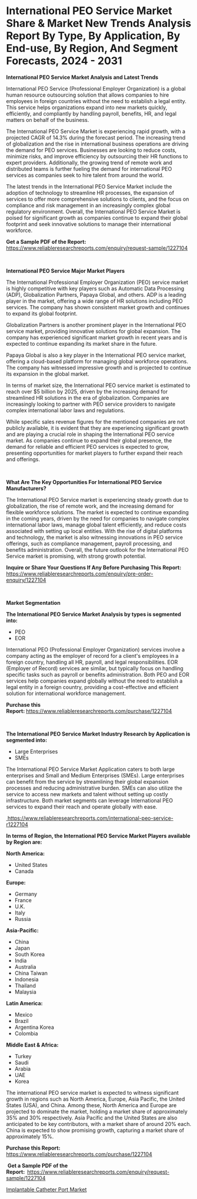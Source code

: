 <p><h1>International PEO Service Market Share & Market New Trends Analysis Report By Type, By Application, By End-use, By Region, And Segment Forecasts, 2024 - 2031</h1></p><p><strong>International PEO Service Market Analysis and Latest Trends</strong></p>
<p><p>International PEO Service (Professional Employer Organization) is a global human resource outsourcing solution that allows companies to hire employees in foreign countries without the need to establish a legal entity. This service helps organizations expand into new markets quickly, efficiently, and compliantly by handling payroll, benefits, HR, and legal matters on behalf of the business.</p><p>The International PEO Service Market is experiencing rapid growth, with a projected CAGR of 14.3% during the forecast period. The increasing trend of globalization and the rise in international business operations are driving the demand for PEO services. Businesses are looking to reduce costs, minimize risks, and improve efficiency by outsourcing their HR functions to expert providers. Additionally, the growing trend of remote work and distributed teams is further fueling the demand for international PEO services as companies seek to hire talent from around the world.</p><p>The latest trends in the International PEO Service Market include the adoption of technology to streamline HR processes, the expansion of services to offer more comprehensive solutions to clients, and the focus on compliance and risk management in an increasingly complex global regulatory environment. Overall, the International PEO Service Market is poised for significant growth as companies continue to expand their global footprint and seek innovative solutions to manage their international workforce.</p></p>
<p><strong>Get a Sample PDF of the Report:&nbsp;</strong> <a href="https://www.reliableresearchreports.com/enquiry/request-sample/1227104">https://www.reliableresearchreports.com/enquiry/request-sample/1227104</a></p>
<p>&nbsp;</p>
<p><strong>International PEO Service Major Market Players</strong></p>
<p><p>The International Professional Employer Organization (PEO) service market is highly competitive with key players such as Automatic Data Processing (ADP), Globalization Partners, Papaya Global, and others. ADP is a leading player in the market, offering a wide range of HR solutions including PEO services. The company has shown consistent market growth and continues to expand its global footprint.</p><p>Globalization Partners is another prominent player in the International PEO service market, providing innovative solutions for global expansion. The company has experienced significant market growth in recent years and is expected to continue expanding its market share in the future.</p><p>Papaya Global is also a key player in the International PEO service market, offering a cloud-based platform for managing global workforce operations. The company has witnessed impressive growth and is projected to continue its expansion in the global market.</p><p>In terms of market size, the International PEO service market is estimated to reach over $5 billion by 2025, driven by the increasing demand for streamlined HR solutions in the era of globalization. Companies are increasingly looking to partner with PEO service providers to navigate complex international labor laws and regulations.</p><p>While specific sales revenue figures for the mentioned companies are not publicly available, it is evident that they are experiencing significant growth and are playing a crucial role in shaping the International PEO service market. As companies continue to expand their global presence, the demand for reliable and efficient PEO services is expected to grow, presenting opportunities for market players to further expand their reach and offerings.</p></p>
<p>&nbsp;</p>
<p><strong>What Are The Key Opportunities For International PEO Service Manufacturers?</strong></p>
<p><p>The International PEO Service market is experiencing steady growth due to globalization, the rise of remote work, and the increasing demand for flexible workforce solutions. The market is expected to continue expanding in the coming years, driven by the need for companies to navigate complex international labor laws, manage global talent efficiently, and reduce costs associated with setting up local entities. With the rise of digital platforms and technology, the market is also witnessing innovations in PEO service offerings, such as compliance management, payroll processing, and benefits administration. Overall, the future outlook for the International PEO Service market is promising, with strong growth potential.</p></p>
<p><strong>Inquire or Share Your Questions If Any Before Purchasing This Report:</strong> <a href="https://www.reliableresearchreports.com/enquiry/pre-order-enquiry/1227104">https://www.reliableresearchreports.com/enquiry/pre-order-enquiry/1227104</a></p>
<p>&nbsp;</p>
<p><strong>Market Segmentation</strong></p>
<p><strong>The International PEO Service Market Analysis by types is segmented into:</strong></p>
<p><ul><li>PEO</li><li>EOR</li></ul></p>
<p><p>International PEO (Professional Employer Organization) services involve a company acting as the employer of record for a client's employees in a foreign country, handling all HR, payroll, and legal responsibilities. EOR (Employer of Record) services are similar, but typically focus on handling specific tasks such as payroll or benefits administration. Both PEO and EOR services help companies expand globally without the need to establish a legal entity in a foreign country, providing a cost-effective and efficient solution for international workforce management.</p></p>
<p><strong>Purchase this Report:&nbsp;</strong><a href="https://www.reliableresearchreports.com/purchase/1227104">https://www.reliableresearchreports.com/purchase/1227104</a></p>
<p>&nbsp;</p>
<p><strong>The International PEO Service Market Industry Research by Application is segmented into:</strong></p>
<p><ul><li>Large Enterprises</li><li>SMEs</li></ul></p>
<p><p>The International PEO Service Market Application caters to both large enterprises and Small and Medium Enterprises (SMEs). Large enterprises can benefit from the service by streamlining their global expansion processes and reducing administrative burden. SMEs can also utilize the service to access new markets and talent without setting up costly infrastructure. Both market segments can leverage International PEO services to expand their reach and operate globally with ease.</p></p>
<p><a href="https://www.reliableresearchreports.com/international-peo-service-r1227104">&nbsp;https://www.reliableresearchreports.com/international-peo-service-r1227104</a></p>
<p><strong>In terms of Region, the International PEO Service Market Players available by Region are:</strong></p>
<p>
    <p> <strong> North America: </strong>
        <ul>
            <li>United States</li>
            <li>Canada</li>
        </ul>
        </p> 
    <p> <strong> Europe: </strong>
        <ul>
            <li>Germany</li>
            <li>France</li>
            <li>U.K.</li>
            <li>Italy</li>
            <li>Russia</li>
        </ul>
        </p> 
    <p> <strong> Asia-Pacific: </strong>
        <ul>
            <li>China</li>
            <li>Japan</li>
            <li>South Korea</li>
            <li>India</li>
            <li>Australia</li>
            <li>China Taiwan</li>
            <li>Indonesia</li>
            <li>Thailand</li>
            <li>Malaysia</li>
        </ul>
        </p> 
    <p> <strong> Latin America: </strong>
        <ul>
            <li>Mexico</li>
            <li>Brazil</li>
            <li>Argentina Korea</li>
            <li>Colombia</li>
        </ul>
        </p> 
    <p> <strong> Middle East & Africa: </strong>
        <ul>
            <li>Turkey</li>
            <li>Saudi</li>
            <li>Arabia</li>
            <li>UAE</li>
            <li>Korea</li>
        </ul>
    </p>
    </p>
<p><p>The international PEO service market is expected to witness significant growth in regions such as North America, Europe, Asia Pacific, the United States (USA), and China. Among these, North America and Europe are projected to dominate the market, holding a market share of approximately 35% and 30% respectively. Asia Pacific and the United States are also anticipated to be key contributors, with a market share of around 20% each. China is expected to show promising growth, capturing a market share of approximately 15%.</p></p>
<p><strong>Purchase this Report: </strong><a href="https://www.reliableresearchreports.com/purchase/1227104">https://www.reliableresearchreports.com/purchase/1227104</a></p>
<p>&nbsp;<strong>Get a Sample PDF of the Report:&nbsp;&nbsp;</strong><a href="https://www.reliableresearchreports.com/enquiry/request-sample/1227104">https://www.reliableresearchreports.com/enquiry/request-sample/1227104</a></p>
<p><strong></strong></p>
<p><p><a href="https://view.publitas.com/reportprime-1/implantable-catheter-port-market-analysis-its-cagr-market-segmentation-and-global-industry-overview/">Implantable Catheter Port Market</a></p></p>